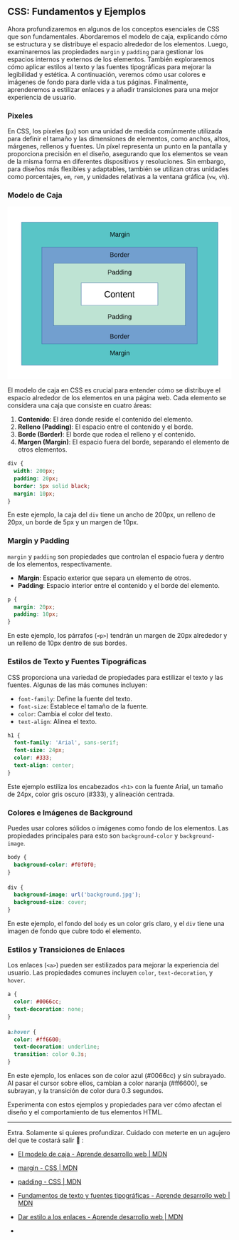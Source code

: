 ## CSS: Fundamentos y Ejemplos

Ahora profundizaremos en algunos de los conceptos esenciales de CSS que son fundamentales. Abordaremos el modelo de caja, explicando cómo se estructura y se distribuye el espacio alrededor de los elementos. Luego, examinaremos las propiedades `margin` y `padding` para gestionar los espacios internos y externos de los elementos. También exploraremos cómo aplicar estilos al texto y las fuentes tipográficas para mejorar la legibilidad y estética. A continuación, veremos cómo usar colores e imágenes de fondo para darle vida a tus páginas. Finalmente, aprenderemos a estilizar enlaces y a añadir transiciones para una mejor experiencia de usuario.

### Pixeles

En CSS, los píxeles (`px`) son una unidad de medida comúnmente utilizada para definir el tamaño y las dimensiones de elementos, como anchos, altos, márgenes, rellenos y fuentes. Un píxel representa un punto en la pantalla y proporciona precisión en el diseño, asegurando que los elementos se vean de la misma forma en diferentes dispositivos y resoluciones. Sin embargo, para diseños más flexibles y adaptables, también se utilizan otras unidades como porcentajes, `em`, `rem`, y unidades relativas a la ventana gráfica (`vw`, `vh`).

### Modelo de Caja

![](../../assets/CSS/BOXmODEL.png)

El modelo de caja en CSS es crucial para entender cómo se distribuye el espacio alrededor de los elementos en una página web. Cada elemento se considera una caja que consiste en cuatro áreas:

1. **Contenido**: El área donde reside el contenido del elemento.
2. **Relleno (Padding)**: El espacio entre el contenido y el borde.
3. **Borde (Border)**: El borde que rodea el relleno y el contenido.
4. **Margen (Margin)**: El espacio fuera del borde, separando el elemento de otros elementos.

```css
div {
  width: 200px;
  padding: 20px;
  border: 5px solid black;
  margin: 10px;
}
```

En este ejemplo, la caja del `div` tiene un ancho de 200px, un relleno de 20px, un borde de 5px y un margen de 10px.

### Margin y Padding

`margin` y `padding` son propiedades que controlan el espacio fuera y dentro de los elementos, respectivamente.

- **Margin**: Espacio exterior que separa un elemento de otros.
- **Padding**: Espacio interior entre el contenido y el borde del elemento.

```css
p {
  margin: 20px;
  padding: 10px;
}
```

En este ejemplo, los párrafos (`<p>`) tendrán un margen de 20px alrededor y un relleno de 10px dentro de sus bordes.

### Estilos de Texto y Fuentes Tipográficas

CSS proporciona una variedad de propiedades para estilizar el texto y las fuentes. Algunas de las más comunes incluyen:

- `font-family`: Define la fuente del texto.
- `font-size`: Establece el tamaño de la fuente.
- `color`: Cambia el color del texto.
- `text-align`: Alinea el texto.

```css
h1 {
  font-family: 'Arial', sans-serif;
  font-size: 24px;
  color: #333;
  text-align: center;
}
```

Este ejemplo estiliza los encabezados `<h1>` con la fuente Arial, un tamaño de 24px, color gris oscuro (#333), y alineación centrada.

### Colores e Imágenes de Background

Puedes usar colores sólidos o imágenes como fondo de los elementos. Las propiedades principales para esto son `background-color` y `background-image`.

```css
body {
  background-color: #f0f0f0;
}

div {
  background-image: url('background.jpg');
  background-size: cover;
}
```

En este ejemplo, el fondo del `body` es un color gris claro, y el `div` tiene una imagen de fondo que cubre todo el elemento.

### Estilos y Transiciones de Enlaces

Los enlaces (`<a>`) pueden ser estilizados para mejorar la experiencia del usuario. Las propiedades comunes incluyen `color`, `text-decoration`, y `hover`.

```css
a {
  color: #0066cc;
  text-decoration: none;
}

a:hover {
  color: #ff6600;
  text-decoration: underline;
  transition: color 0.3s;
}
```

En este ejemplo, los enlaces son de color azul (#0066cc) y sin subrayado. Al pasar el cursor sobre ellos, cambian a color naranja (#ff6600), se subrayan, y la transición de color dura 0.3 segundos.

Experimenta con estos ejemplos y propiedades para ver cómo afectan el diseño y el comportamiento de tus elementos HTML.

---

Extra. Solamente si quieres profundizar. Cuidado con meterte en un agujero del que te costará salir :seedling: :

- [El modelo de caja - Aprende desarrollo web | MDN](https://developer.mozilla.org/es/docs/Learn/CSS/Building_blocks/The_box_model)

- [margin - CSS | MDN](https://developer.mozilla.org/es/docs/Web/CSS/margin)

- [padding - CSS | MDN](https://developer.mozilla.org/es/docs/Web/CSS/padding)

- [Fundamentos de texto y fuentes tipográficas - Aprende desarrollo web | MDN](https://developer.mozilla.org/es/docs/Learn/CSS/Styling_text/Fundamentals)

- [Dar estilo a los enlaces - Aprende desarrollo web | MDN](https://developer.mozilla.org/es/docs/Learn/CSS/Styling_text/Styling_links)

- 
